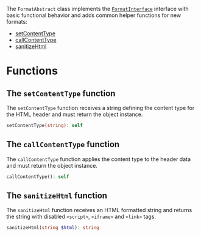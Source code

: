 The `FormatAbstract` class implements the [`FormatInterface`](../08_Format_API/02_FormatInterface.md) interface with basic functional behavior and adds common helper functions for new formats:

* [setContentType](#the-setcontenttype-function)
* [callContentType](#the-callcontenttype-function)
* [sanitizeHtml](#the-sanitizehtml-function)

# Functions

## The `setContentType` function

The `setContentType` function receives a string defining the content type for the HTML header and must return the object instance.

```PHP
setContentType(string): self
```

## The `callContentType` function

The `callContentType` function applies the content type to the header data and must return the object instance.

```PHP
callContentType(): self
```

## The `sanitizeHtml` function

The `sanitizeHtml` function receives an HTML formatted string and returns the string with disabled `<script>`, `<iframe>` and `<link>` tags.

```PHP
sanitizeHtml(string $html): string
```
